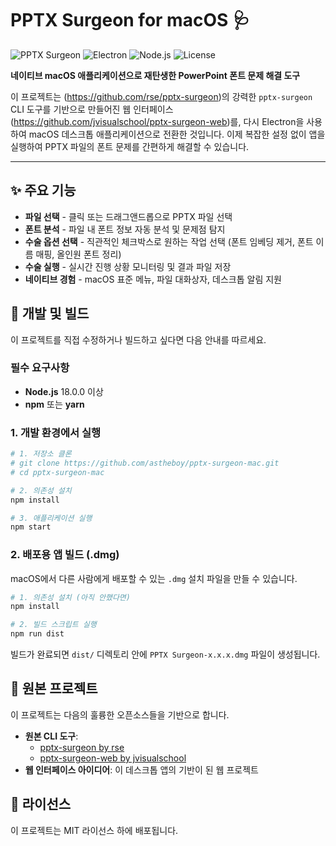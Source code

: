 # PPTX Surgeon for macOS 🩺

![PPTX Surgeon](https://img.shields.io/badge/PPTX-Surgeon-blue.svg)
![Electron](https://img.shields.io/badge/Electron-28-blueviolet.svg)
![Node.js](https://img.shields.io/badge/Node.js-18+-green.svg)
![License](https://img.shields.io/badge/License-MIT-yellow.svg)

**네이티브 macOS 애플리케이션으로 재탄생한 PowerPoint 폰트 문제 해결 도구**

이 프로젝트는 (https://github.com/rse/pptx-surgeon)의 강력한 `pptx-surgeon` CLI 도구를 기반으로 만들어진 웹 인터페이스(https://github.com/jvisualschool/pptx-surgeon-web)를, 다시 Electron을 사용하여 macOS 데스크톱 애플리케이션으로 전환한 것입니다. 이제 복잡한 설정 없이 앱을 실행하여 PPTX 파일의 폰트 문제를 간편하게 해결할 수 있습니다.

---

## ✨ 주요 기능

- **파일 선택** - 클릭 또는 드래그앤드롭으로 PPTX 파일 선택
- **폰트 분석** - 파일 내 폰트 정보 자동 분석 및 문제점 탐지
- **수술 옵션 선택** - 직관적인 체크박스로 원하는 작업 선택 (폰트 임베딩 제거, 폰트 이름 매핑, 올인원 폰트 정리)
- **수술 실행** - 실시간 진행 상황 모니터링 및 결과 파일 저장
- **네이티브 경험** - macOS 표준 메뉴, 파일 대화상자, 데스크톱 알림 지원

## 🚀 개발 및 빌드

이 프로젝트를 직접 수정하거나 빌드하고 싶다면 다음 안내를 따르세요.

### 필수 요구사항

- **Node.js** 18.0.0 이상
- **npm** 또는 **yarn**

### 1. 개발 환경에서 실행

```bash
# 1. 저장소 클론
# git clone https://github.com/astheboy/pptx-surgeon-mac.git
# cd pptx-surgeon-mac

# 2. 의존성 설치
npm install

# 3. 애플리케이션 실행
npm start
```

### 2. 배포용 앱 빌드 (.dmg)

macOS에서 다른 사람에게 배포할 수 있는 `.dmg` 설치 파일을 만들 수 있습니다.

```bash
# 1. 의존성 설치 (아직 안했다면)
npm install

# 2. 빌드 스크립트 실행
npm run dist
```

빌드가 완료되면 `dist/` 디렉토리 안에 `PPTX Surgeon-x.x.x.dmg` 파일이 생성됩니다.

## 🤝 원본 프로젝트

이 프로젝트는 다음의 훌륭한 오픈소스들을 기반으로 합니다.

- **원본 CLI 도구**:
  - [pptx-surgeon by rse](https://github.com/rse/pptx-surgeon)
  - [pptx-surgeon-web by jvisualschool](https://github.com/jvisualschool/pptx-surgeon-web)
- **웹 인터페이스 아이디어**: 이 데스크톱 앱의 기반이 된 웹 프로젝트

## 📄 라이선스

이 프로젝트는 MIT 라이선스 하에 배포됩니다.
